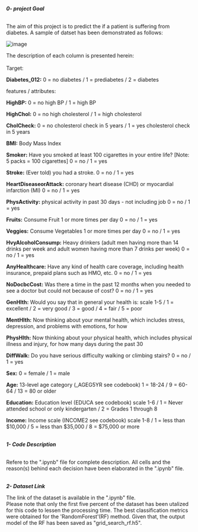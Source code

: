 ***0- project Goal***</br></br>

The aim of this project is to predict the if a patient is suffering from diabetes. A sample of datset has been demonstrated as follows:

![image](https://github.com/mason-85/diabetes-prognosis/assets/156556839/151bd2c3-f5e0-4750-91a5-811bf21951ba)

The description of each column is presented herein:</br></br>
Target:</br>
  
**Diabetes_012:** 0 = no diabetes / 1 = prediabetes / 2 = diabetes

features / attributes:</br>

**HighBP:** 0 = no high BP / 1 = high BP

**HighChol:** 0 = no high cholesterol / 1 = high cholesterol

**CholCheck:** 0 = no cholesterol check in 5 years / 1 = yes cholesterol check in 5 years

**BMI:** Body Mass Index

**Smoker:** Have you smoked at least 100 cigarettes in your entire life? [Note: 5 packs = 100 cigarettes] 0 = no / 1 = yes

**Stroke:** (Ever told) you had a stroke. 0 = no / 1 = yes

**HeartDiseaseorAttack:** coronary heart disease (CHD) or myocardial infarction (MI) 0 = no / 1 = yes

**PhysActivity:** physical activity in past 30 days - not including job 0 = no / 1 = yes

**Fruits:** Consume Fruit 1 or more times per day 0 = no / 1 = yes

**Veggies:** Consume Vegetables 1 or more times per day 0 = no / 1 = yes

**HvyAlcoholConsump:** Heavy drinkers (adult men having more than 14 drinks per week and adult women having more than 7 drinks per week) 0 = no / 1 = yes

**AnyHealthcare:** Have any kind of health care coverage, including health insurance, prepaid plans such as HMO, etc. 0 = no / 1 = yes

**NoDocbcCost:** Was there a time in the past 12 months when you needed to see a doctor but could not because of cost? 0 = no / 1 = yes

**GenHlth:** Would you say that in general your health is: scale 1-5 / 1 = excellent / 2 = very good / 3 = good / 4 = fair / 5 = poor

**MentHlth:** Now thinking about your mental health, which includes stress, depression, and problems with emotions, for how

**PhysHlth:** Now thinking about your physical health, which includes physical illness and injury, for how many days during the past 30

**DiffWalk:** Do you have serious difficulty walking or climbing stairs? 0 = no / 1 = yes

**Sex:** 0 = female / 1 = male

**Age:** 13-level age category (_AGEG5YR see codebook) 1 = 18-24 / 9 = 60-64 / 13 = 80 or older

**Education:** Education level (EDUCA see codebook) scale 1-6 / 1 = Never attended school or only kindergarten / 2 = Grades 1 through 8

**Income:** Income scale (INCOME2 see codebook) scale 1-8 / 1 = less than $10,000 / 5 = less than $35,000 / 8 = $75,000 or more</br></br>

***1- Code Description***</br></br>

Refere to the ".ipynb" file for complete description. All cells and the reason(s) behind each decision have been elaborated in the ".ipynb"
file.</br></br>

***2- Dataset Link***

The link of the dataset is available in the ".ipynb" file.</br>
Please note that only the first five percent of the dataset has been utalized for this code to lessen the processing time.
The best classification metrics were obtained for the 'RandomForest'(RF) method. Given that, the output model of the RF has been saved as
"grid_search_rf.h5".
